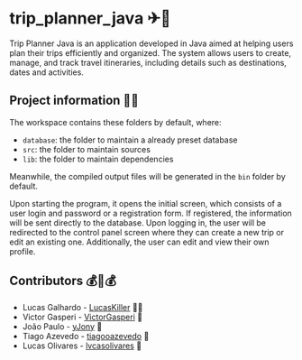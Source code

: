 # trip_planner_java ✈🧳

Trip Planner Java is an application developed in Java aimed at helping users plan their trips efficiently and organized. The system allows users to create, manage, and track travel itineraries, including details such as destinations, dates and activities.

## Project information 👨‍💻

The workspace contains these folders by default, where:

- `database`: the folder to maintain a already preset database
- `src`: the folder to maintain sources
- `lib`: the folder to maintain dependencies

Meanwhile, the compiled output files will be generated in the `bin` folder by default.

Upon starting the program, it opens the initial screen, which consists of a user login and password or a registration form. If registered, the information will be sent directly to the database. Upon logging in, the user will be redirected to the control panel screen where they can create a new trip or edit an existing one. Additionally, the user can edit and view their own profile.

## Contributors 💰🤝💰

- Lucas Galhardo - [LucasKiller](https://github.com/LucasKiller) 🧑🔪
- Victor Gasperi - [VictorGasperi](https://github.com/VictorGasperi) 🧐
- João Paulo - [yJony](https://github.com/yJony) 🐺
- Tiago Azevedo - [tiagooazevedo](https://github.com/tiagooazevedo) 🥶
- Lucas Olivares - [lvcasolivares](https://github.com/lvcasolivares) 🤯

